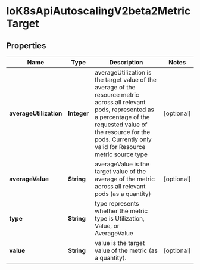 
# IoK8sApiAutoscalingV2beta2MetricTarget

## Properties
Name | Type | Description | Notes
------------ | ------------- | ------------- | -------------
**averageUtilization** | **Integer** | averageUtilization is the target value of the average of the resource metric across all relevant pods, represented as a percentage of the requested value of the resource for the pods. Currently only valid for Resource metric source type |  [optional]
**averageValue** | **String** | averageValue is the target value of the average of the metric across all relevant pods (as a quantity) |  [optional]
**type** | **String** | type represents whether the metric type is Utilization, Value, or AverageValue | 
**value** | **String** | value is the target value of the metric (as a quantity). |  [optional]



